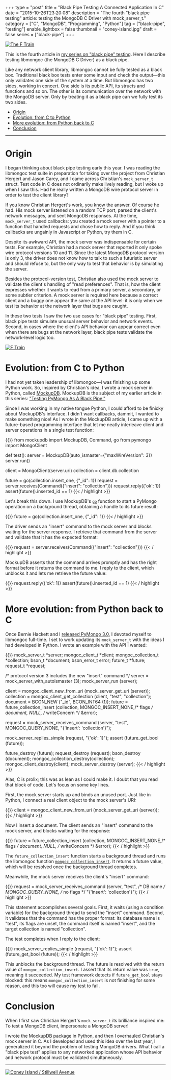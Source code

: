 +++
type = "post"
title = "Black Pipe Testing A Connected Application In C"
date = "2015-10-26T23:20:08"
description = "The fourth \"black pipe testing\" article: testing the MongoDB C Driver with mock_server_t."
category = ["C", "MongoDB", "Programming", "Python"]
tag = ["black-pipe", "testing"]
enable_lightbox = false
thumbnail = "coney-island.jpg"
draft = false
series = ["black-pipe"]
+++

<p><a href="https://www.flickr.com/photos/emptysquare/404160108"><img alt="The F Train" src="f-train.jpg" style="display:block; margin-left:auto; margin-right:auto;" title="The F Train"/></a></p>
<p>This is the fourth article in <a href="/black-pipe-testing-series/">my series on "black pipe" testing</a>. Here I describe testing libmongoc (the MongoDB C Driver) as a black pipe.</p>
<p>Like any network client library, libmongoc cannot be fully tested as a black box. Traditional black box tests enter some input and check the output—this only validates one side of the system at a time. But libmongoc has two sides, working in concert. One side is its public API, its structs and functions and so on. The other is its communication over the network with the MongoDB server. Only by treating it as a black pipe can we fully test its two sides.</p>
<div class="toc">
<ul>
<li><a href="#origin">Origin</a></li>
<li><a href="#evolution-from-c-to-python">Evolution: from C to Python</a></li>
<li><a href="#more-evolution-from-python-back-to-c">More evolution: from Python back to C</a></li>
<li><a href="#conclusion">Conclusion</a></li>
</ul>
</div>
<hr/>
<h1 id="origin">Origin</h1>
<p>I began thinking about black pipe testing early this year. I was reading the libmongoc test suite in preparation for taking over the project from Christian Hergert and Jason Carey, and I came across Christian's <code>mock_server_t</code> struct. Test code in C does not ordinarily make lively reading, but I woke up when I saw this. Had he really written a MongoDB wire protocol server in order to test the client library?</p>
<p>If you know Christian Hergert's work, you know the answer. Of course he had. His mock server listened on a random TCP port, parsed the client's network messages, and sent MongoDB responses. At the time, <code>mock_server_t</code> used callbacks: you created a mock server with a pointer to a function that handled requests and chose how to reply. And if you think callbacks are ungainly in Javascript or Python, try them in C.</p>
<p>Despite its awkward API, the mock server was indispensable for certain tests. For example, Christian had a mock server that reported it only spoke wire protocol versions 10 and 11. Since the latest MongoDB protocol version is only 3, the driver does not know how to talk to such a futuristic server and should refuse to, but the only way to test that behavior is by simulating the server.</p>
<p>Besides the protocol-version test, Christian also used the mock server to validate the client's handling of "read preferences". That is, how the client expresses whether it wants to read from a primary server, a secondary, or some subtler criterion. A mock server is required here because a correct client and a buggy one appear the same at the API level: it is only when we test its behavior at the network layer that bugs are caught.</p>
<p>In these two tests I saw the two use cases for "black pipe" testing. First, black pipe tests simulate unusual server behavior and network events. Second, in cases where the client's API behavior can appear correct even when there are bugs at the network layer, black pipe tests validate the network-level logic too.</p>
<p><a href="https://www.flickr.com/photos/emptysquare/352837037/"><img alt="F Train" src="f-train-2.jpg" style="display:block; margin-left:auto; margin-right:auto;" title="F Train"/></a></p>
<h1 id="evolution-from-c-to-python">Evolution: from C to Python</h1>
<p>I had not yet taken leadership of libmongoc—I was finishing up some Python work. So, inspired by Christian's idea, I wrote a mock server in Python, called <a href="http://mockupdb.readthedocs.org/">MockupDB</a>. MockupDB is the subject of my earlier article in this series: <a href="/black-pipe-testing-pymongo/">"Testing PyMongo As A Black Pipe."</a></p>
<p>Since I was working in my native tongue Python, I could afford to be finicky about MockupDB's interface. I didn't want callbacks, dammit, I wanted to make something nice! As I wrote in the MockupDB article, I came up with a future-based programming interface that let me neatly interleave client and server operations in a single test function:</p>

{{<highlight python3>}}
from mockupdb import MockupDB, Command, go
from pymongo import MongoClient

def test():
   server = MockupDB(auto_ismaster={"maxWireVersion": 3})
   server.run()

   client = MongoClient(server.uri)
   collection = client.db.collection

   future = go(collection.insert_one, {"_id": 1})
   request = server.receives(Command({"insert": "collection"}))
   request.reply({'ok': 1})
   assert(future().inserted_id == 1)
{{< / highlight >}}

<p>Let's break this down. I use MockupDB's <a href="http://mockupdb.readthedocs.org/reference.html#mockupdb.go"><code>go</code></a> function to start a PyMongo operation on a background thread, obtaining a handle to its future result:</p>

{{<highlight python3>}}
future = go(collection.insert_one, {"_id": 1})
{{< / highlight >}}

<p>The driver sends an "insert" command to the mock server and blocks waiting for the server response. I retrieve that command from the server and validate that it has the expected format:</p>

{{<highlight python3>}}
request = server.receives(Command({"insert": "collection"}))
{{< / highlight >}}

<p>MockupDB asserts that the command arrives promptly and has the right format before it returns the command to me. I reply to the client, which unblocks it and lets me retrieve the future value:</p>

{{<highlight python3>}}
request.reply({'ok': 1})
assert(future().inserted_id == 1)
{{< / highlight >}}

<h1 id="more-evolution-from-python-back-to-c">More evolution: from Python back to C</h1>
<p>Once Bernie Hackett and I <a href="/announcing-pymongo-3/">released PyMongo 3.0</a>, I devoted myself to libmongoc full-time. I set to work updating its <code>mock_server_t</code> with the ideas I had developed in Python. I wrote an example with the API I wanted:</p>

{{<highlight c>}}
mock_server_t *server;
mongoc_client_t *client;
mongoc_collection_t *collection;
bson_t *document;
bson_error_t error;
future_t *future;
request_t *request;

/* protocol version 3 includes the new "insert" command */
server = mock_server_with_autoismaster (3);
mock_server_run (server);

client = mongoc_client_new_from_uri (mock_server_get_uri (server));
collection = mongoc_client_get_collection (client, "test", "collection");
document = BCON_NEW ("_id", BCON_INT64 (1));
future = future_collection_insert (collection,
                                   MONGOC_INSERT_NONE,/* flags */
                                   document,
                                   NULL,              /* writeConcern */
                                   &error);

request = mock_server_receives_command (server, "test", MONGOC_QUERY_NONE,
                                        "{'insert': 'collection'}");

mock_server_replies_simple (request, "{'ok': 1}");
assert (future_get_bool (future));

future_destroy (future);
request_destroy (request);
bson_destroy (document);
mongoc_collection_destroy(collection);
mongoc_client_destroy(client);
mock_server_destroy (server);
{{< / highlight >}}

<p>Alas, C is prolix; this was as lean as I could make it. I doubt that you read that block of code. Let's focus on some key lines.</p>
<p>First, the mock server starts up and binds an unused port. Just like in Python, I connect a real client object to the mock server's URI:</p>

{{<highlight c>}}
client = mongoc_client_new_from_uri (mock_server_get_uri (server));
{{< / highlight >}}

<p>Now I insert a document. The client sends an "insert" command to the mock server, and blocks waiting for the response:</p>

{{<highlight c>}}
future = future_collection_insert (collection,
                                   MONGOC_INSERT_NONE,/* flags */
                                   document,
                                   NULL,              /* writeConcern */
                                   &error);
{{< / highlight >}}

<p>The <code>future_collection_insert</code> function starts a background thread and runs the libmongoc function <a href="http://mongoc.org/libmongoc/current/mongoc_collection_insert.html"><code>mongoc_collection_insert</code></a>. It returns a future value, which will be resolved once the background thread completes.</p>
<p>Meanwhile, the mock server receives the client's "insert" command:</p>

{{<highlight c>}}
request = mock_server_receives_command (server,
                                        "test",            /* DB name */
                                        MONGOC_QUERY_NONE, /* no flags */
                                        "{'insert': 'collection'}");
{{< / highlight >}}

<p>This statement accomplishes several goals. First, it waits (using a condition variable) for the background thread to send the "insert" command. Second, it validates that the command has the proper format: its database name is "test", its flags are unset, the command itself is named "insert", and the target collection is named "collection".</p>
<p>The test completes when I reply to the client:</p>

{{<highlight c>}}
mock_server_replies_simple (request, "{'ok': 1}");
assert (future_get_bool (future));
{{< / highlight >}}

<p>This unblocks the background thread. The future is resolved with the return value of <code>mongoc_collection_insert</code>. I assert that its return value was <code>true</code>, meaning it succeeded. My test framework detects if <code>future_get_bool</code> stays blocked: this means <code>mongoc_collection_insert</code> is not finishing for some reason, and this too will cause my test to fail.</p>
<h1 id="conclusion">Conclusion</h1>
<p>When I first saw Christian Hergert's <code>mock_server_t</code> its brilliance inspired me: To test a MongoDB client, impersonate a MongoDB server!</p>
<p>I wrote the MockupDB package in Python, and then I overhauled Christian's mock server in C. As I developed and used this idea over the last year, I generalized it beyond the problem of testing MongoDB drivers. What I call a "black pipe test" applies to any networked application whose API behavior and network protocol must be validated simultaneously.</p>
<hr/>
<p><a href="https://www.flickr.com/photos/emptysquare/855064419"><img alt="Coney Island / Stillwell Avenue" src="coney-island.jpg" style="display:block; margin-left:auto; margin-right:auto;" title="Coney Island / Stillwell Avenue"/></a></p>

